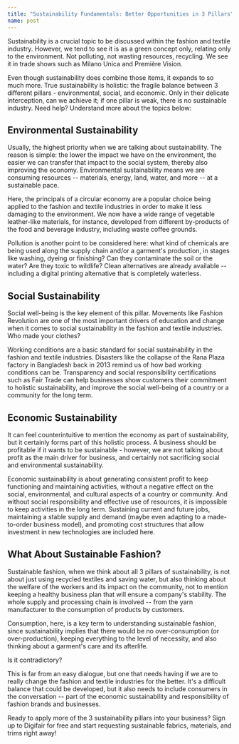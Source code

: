 ```yaml
---
title: "Sustainability Fundamentals: Better Opportunities in 3 Pillars"
name: post
---
```


Sustainability is a crucial topic to be discussed within the fashion and textile industry. However, we tend to see it is as a green concept only, relating only to the environment. Not polluting, not wasting resources, recycling. We see it in trade shows such as Milano Unica and Première Vision.

Even though sustainability does combine those items, it expands to so much more. True sustainability is holistic: the fragile balance between 3 different pillars - environmental, social, and economic. Only in their delicate interception, can we achieve it;  if one pillar is weak, there is no sustainable industry. Need help? Understand more about the topics below:

## Environmental Sustainability

Usually, the highest priority when we are talking about sustainability. The reason is simple: the lower the impact we have on the environment, the easier we can transfer that impact to the social system, thereby also improving the economy. Environmental sustainability means we are consuming resources -- materials, energy, land, water, and more -- at a sustainable pace.

Here, the principals of a circular economy are a popular choice being applied to the fashion and textile industries in order to make it less damaging to the environment. We now have a wide range of vegetable leather-like materials, for instance, developed from different by-products of the food and beverage industry, including waste coffee grounds.

Pollution is another point to be considered here: what kind of chemicals are being used along the supply chain and/or a garment's production, in stages like washing, dyeing or finishing? Can they contaminate the soil or the water? Are they toxic to wildlife? Clean alternatives are already available -- including a digital printing alternative that is completely waterless.

## Social Sustainability

Social well-being is the key element of this pillar. Movements like Fashion Revolution are one of the most important drivers of education and change when it comes to social sustainability in the fashion and textile industries. Who made your clothes?

Working conditions are a basic standard for social sustainability in the fashion and textile industries. Disasters like the collapse of the Rana Plaza factory in Bangladesh back in 2013 remind us of how bad working conditions can be. Transparency and social responsibility certifications such as Fair Trade can help businesses show customers their commitment to holistic sustainability, and improve the social well-being of a country or a community for the long term.

## Economic Sustainability

It can feel counterintuitive to mention the economy as part of sustainability, but it certainly forms part of this holistic process. A business should be profitable if it wants to be sustainable - however, we are not talking about profit as the main driver for business, and certainly not sacrificing social and environmental sustainability.

Economic sustainability is about generating consistent profit to keep functioning and maintaining activities, without a negative effect on the social, environmental, and cultural aspects of a country or community. And without social responsibility and effective use of resources, it is impossible to keep activities in the long term. Sustaining current and future jobs, maintaining a stable supply and demand (maybe even adapting to a made-to-order business model), and promoting cost structures that allow investment in new technologies are included here.

## What About Sustainable Fashion?

Sustainable fashion, when we think about all 3 pillars of sustainability, is not about just using recycled textiles and saving water, but also thinking about the welfare of the workers and its impact on the community, not to mention keeping a healthy business plan that will ensure a company's stability. The whole supply and processing chain is involved -- from the yarn manufacturer to the consumption of products by customers.

Consumption, here, is a key term to understanding sustainable fashion, since sustainability implies that there would be no over-consumption (or over-production), keeping everything to the level of necessity, and also thinking about a garment's care and its afterlife.

Is it contradictory?

This is far from an easy dialogue, but one that needs having if we are to really change the fashion and textile industries for the better. It's a difficult balance that could be developed, but it also needs to include consumers in the conversation -- part of the economic sustainability and responsibility of fashion brands and businesses.

Ready to apply more of the 3 sustainability pillars into your business? Sign up to Digifair for free and start requesting sustainable fabrics, materials, and trims right away!

